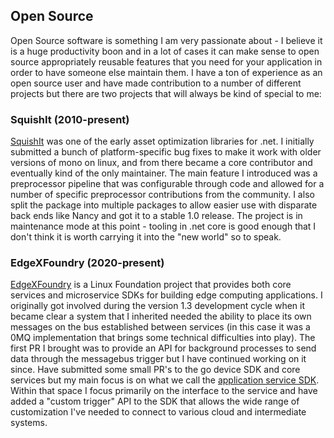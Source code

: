 ## Open Source

Open Source software is something I am very passionate about - I believe it is a huge productivity boon and in a lot of cases it can make sense to open source appropriately reusable features that you need for your application in order to have someone else maintain them.  I have a ton of experience as an open source user and have made contribution to a number of different projects but there are two projects that will always be kind of special to me:

### SquishIt (2010-present)

[SquishIt](https://www.nuget.org/packages/SquishIt) was one of the early asset optimization libraries for .net.  I initially submitted a bunch of platform-specific bug fixes to make it work with older versions of mono on linux, and from there became a core contributor and eventually kind of the only maintainer.  The main feature I introduced was a preprocessor pipeline that was configurable through code and allowed for a number of specific preprocessor contributions from the community.  I also split the package into multiple packages to allow easier use with disparate back ends like Nancy and got it to a stable 1.0 release.  The project is in maintenance mode at this point - tooling in .net core is good enough that I don't think it is worth carrying it into the "new world" so to speak.

### EdgeXFoundry (2020-present)
[EdgeXFoundry](https://www.edgexfoundry.org/) is a Linux Foundation project that provides both core services and microservice SDKs for building edge computing applications.  I originally got involved during the version 1.3 development cycle when it became clear a system that I inherited needed the ability to place its own messages on the bus established between services (in this case it was a 0MQ implementation that brings some technical difficulties into play).  The first PR I brought was to provide an API for background processes to send data through the messagebus trigger but I have continued working on it since.  Have submitted some small PR's to the go device SDK and core services but my main focus is on what we call the [application service SDK](https://github.com/edgexfoundry/app-functions-sdk-go).  Within that space I focus primarily on the interface to the service and have added a "custom trigger" API to the SDK that allows the wide range of customization I've needed to connect to various cloud and intermediate systems.